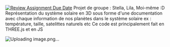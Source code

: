 [![Review Assignment Due Date](https://classroom.github.com/assets/deadline-readme-button-22041afd0340ce965d47ae6ef1cefeee28c7c493a6346c4f15d667ab976d596c.svg)](https://classroom.github.com/a/DsrsclQW)
Projet de groupe : Stella, Lila, Moi-même :D
Représentation du système solaire en 3D sous forme d'une documentation avec chaque information de nos planètes dans le système solaire ex : température, taille, satelittes naturels etc
Ce code est principalement fait en THREE.js et en JS

![Uploading image.png…]()
